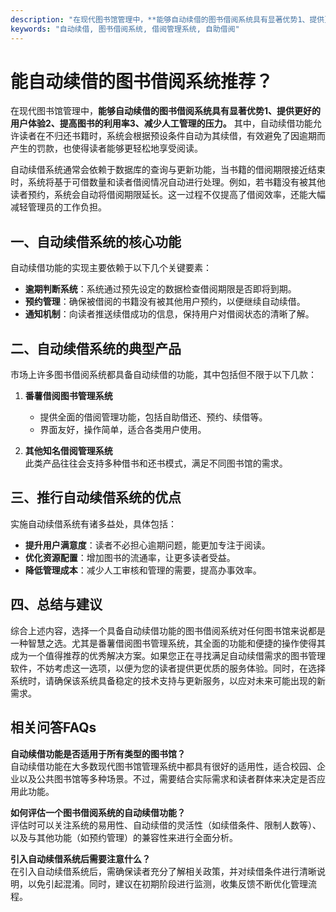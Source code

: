 ```yaml
---
description: "在现代图书馆管理中，**能够自动续借的图书借阅系统具有显著优势1、提供更好的用户体验2、提高图书的利用率3、减少人工管理的压力。** 其中，自动续借功能允许读者在不归还书籍时，系统会根据预设条件自动为其续借，有效避免了因逾期而产生的罚款，也使得读者能够更轻松地享受阅读。"
keywords: "自动续借, 图书借阅系统, 借阅管理系统, 自助借阅"
---
```

# 能自动续借的图书借阅系统推荐？

在现代图书馆管理中，**能够自动续借的图书借阅系统具有显著优势1、提供更好的用户体验2、提高图书的利用率3、减少人工管理的压力。** 其中，自动续借功能允许读者在不归还书籍时，系统会根据预设条件自动为其续借，有效避免了因逾期而产生的罚款，也使得读者能够更轻松地享受阅读。

自动续借系统通常会依赖于数据库的查询与更新功能，当书籍的借阅期限接近结束时，系统将基于可借数量和读者借阅情况自动进行处理。例如，若书籍没有被其他读者预约，系统会自动将借阅期限延长。这一过程不仅提高了借阅效率，还能大幅减轻管理员的工作负担。

## **一、自动续借系统的核心功能**

自动续借功能的实现主要依赖于以下几个关键要素：

- **逾期判断系统**：系统通过预先设定的数据检查借阅期限是否即将到期。
- **预约管理**：确保被借阅的书籍没有被其他用户预约，以便继续自动续借。
- **通知机制**：向读者推送续借成功的信息，保持用户对借阅状态的清晰了解。

## **二、自动续借系统的典型产品**

市场上许多图书借阅系统都具备自动续借的功能，其中包括但不限于以下几款：

1. **番薯借阅图书管理系统**  
   - 提供全面的借阅管理功能，包括自助借还、预约、续借等。
   - 界面友好，操作简单，适合各类用户使用。

2. **其他知名借阅管理系统**  
   此类产品往往会支持多种借书和还书模式，满足不同图书馆的需求。

## **三、推行自动续借系统的优点**

实施自动续借系统有诸多益处，具体包括：

- **提升用户满意度**：读者不必担心逾期问题，能更加专注于阅读。
- **优化资源配置**：增加图书的流通率，让更多读者受益。
- **降低管理成本**：减少人工审核和管理的需要，提高办事效率。

## **四、总结与建议**

综合上述内容，选择一个具备自动续借功能的图书借阅系统对任何图书馆来说都是一种智慧之选。尤其是番薯借阅图书管理系统，其全面的功能和便捷的操作使得其成为一个值得推荐的优秀解决方案。如果您正在寻找满足自动续借需求的图书管理软件，不妨考虑这一选项，以便为您的读者提供更优质的服务体验。同时，在选择系统时，请确保该系统具备稳定的技术支持与更新服务，以应对未来可能出现的新需求。

## 相关问答FAQs

**自动续借功能是否适用于所有类型的图书馆？**  
自动续借功能在大多数现代图书馆管理系统中都具有很好的适用性，适合校园、企业以及公共图书馆等多种场景。不过，需要结合实际需求和读者群体来决定是否应用此功能。

**如何评估一个图书借阅系统的自动续借功能？**  
评估时可以关注系统的易用性、自动续借的灵活性（如续借条件、限制人数等）、以及与其他功能（如预约管理）的兼容性来进行全面分析。

**引入自动续借系统后需要注意什么？**  
在引入自动续借系统后，需确保读者充分了解相关政策，并对续借条件进行清晰说明，以免引起混淆。同时，建议在初期阶段进行监测，收集反馈不断优化管理流程。
